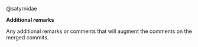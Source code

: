 @satyrnidae

**Additional remarks**

Any additional remarks or comments that will augment the comments on the merged commits.
